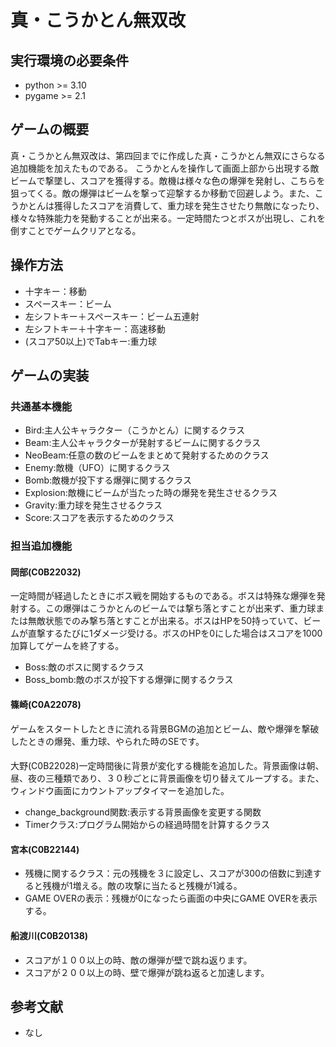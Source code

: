 # 真・こうかとん無双改
## 実行環境の必要条件
* python >= 3.10
* pygame >= 2.1

## ゲームの概要
真・こうかとん無双改は、第四回までに作成した真・こうかとん無双にさらなる追加機能を加えたものである。
こうかとんを操作して画面上部から出現する敵ビームで撃墜し、スコアを獲得する。敵機は様々な色の爆弾を発射し、こちらを狙ってくる。敵の爆弾はビームを撃って迎撃するか移動で回避しよう。また、こうかとんは獲得したスコアを消費して、重力球を発生させたり無敵になったり、様々な特殊能力を発動することが出来る。一定時間たつとボスが出現し、これを倒すことでゲームクリアとなる。

## 操作方法
* 十字キー：移動
* スペースキー：ビーム
* 左シフトキー＋スペースキー：ビーム五連射
* 左シフトキー＋十字キー：高速移動
* (スコア50以上)でTabキー:重力球

## ゲームの実装
### 共通基本機能
* Bird:主人公キャラクター（こうかとん）に関するクラス
* Beam:主人公キャラクターが発射するビームに関するクラス
* NeoBeam:任意の数のビームをまとめて発射するためのクラス
* Enemy:敵機（UFO）に関するクラス
* Bomb:敵機が投下する爆弾に関するクラス
* Explosion:敵機にビームが当たった時の爆発を発生させるクラス
* Gravity:重力球を発生させるクラス
* Score:スコアを表示するためのクラス

### 担当追加機能
#### 岡部(C0B22032)
一定時間が経過したときにボス戦を開始するものである。ボスは特殊な爆弾を発射する。この爆弾はこうかとんのビームでは撃ち落とすことが出来ず、重力球または無敵状態でのみ撃ち落とすことが出来る。ボスはHPを50持っていて、ビームが直撃するたびに1ダメージ受ける。ボスのHPを0にした場合はスコアを1000加算してゲームを終了する。
* Boss:敵のボスに関するクラス
* Boss_bomb:敵のボスが投下する爆弾に関するクラス

#### 篠崎(C0A22078)
ゲームをスタートしたときに流れる背景BGMの追加とビーム、敵や爆弾を撃破したときの爆発、重力球、やられた時のSEです。

#### 
大野(C0B22028)一定時間後に背景が変化する機能を追加した。背景画像は朝、昼、夜の三種類であり、３０秒ごとに背景画像を切り替えてループする。また、ウィンドウ画面にカウントアップタイマーを追加した。
* change_background関数:表示する背景画像を変更する関数
* Timerクラス:プログラム開始からの経過時間を計算するクラス

#### 宮本(C0B22144)
* 残機に関するクラス：元の残機を３に設定し、スコアが300の倍数に到達すると残機が1増える。敵の攻撃に当たると残機が1減る。
* GAME OVERの表示：残機が0になったら画面の中央にGAME OVERを表示する。

#### 船渡川(C0B20138)
* スコアが１００以上の時、敵の爆弾が壁で跳ね返ります。
* スコアが２００以上の時、壁で爆弾が跳ね返ると加速します。



## 参考文献
* なし